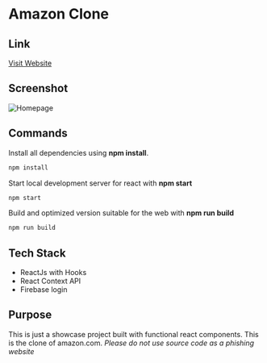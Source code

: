 # Amazon Clone

## Link

[Visit Website](https://clone-project-86795.web.app/)

## Screenshot

![Homepage](https://i.imgur.com/SM9YQvo.png)

## Commands

Install all dependencies using **npm install**.

```bash
npm install
```

Start local development server for react with **npm start**

```bash
npm start
```

Build and optimized version suitable for the web with **npm run build**

```bash
npm run build
```

## Tech Stack

- ReactJs with Hooks
- React Context API
- Firebase login

## Purpose

This is just a showcase project built with functional react components. This is the clone of amazon.com.
_Please do not use source code as a phishing website_
